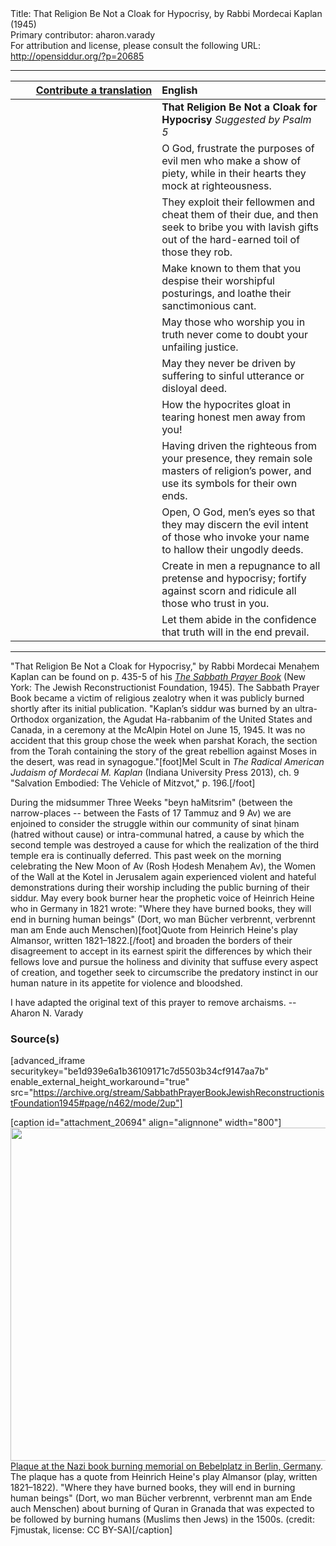 <html>
<head></head>
<body>
Title: That Religion Be Not a Cloak for Hypocrisy, by Rabbi Mordecai Kaplan (1945)<br />
Primary contributor: aharon.varady<br />
For attribution and license, please consult the following URL: <a href="http://opensiddur.org/?p=20685">http://opensiddur.org/?p=20685</a>
<p />
<hr />

<table style="margin-left: auto;margin-right: auto;" class="draggable">
<thead><tr><th id="x" style="text-align: right;"><a href="/contributing/upload/">Contribute a translation</a></th><th style="text-align: left;">English</th></tr></thead>
<tbody>
<tr><td style="vertical-align:top;" width="46%">
<div class="liturgy"><span lang="he">

</span></div></td>
 
<td style="vertical-align:top;" width="53%">
<div class="english">
<strong>That Religion Be Not a Cloak for Hypocrisy</strong>
<em>Suggested by Psalm 5</em>
</div></td></tr>


<tr><td style="vertical-align:top;" width="46%">
<div class="liturgy"><span lang="he">

</span></div></td>
 
<td style="vertical-align:top;" width="53%">
<div class="english">
O God, 
frustrate the purposes of evil men 
who make a show of piety, 
while in their hearts 
they mock at righteousness.
</div></td></tr>


<tr><td style="vertical-align:top;" width="46%">
<div class="liturgy"><span lang="he">

</span></div></td>
 
<td style="vertical-align:top;" width="53%">
<div class="english">
They exploit their fellowmen 
and cheat them of their due, 
and then seek to bribe you 
with lavish gifts 
out of the hard-earned toil 
of those they rob.
</div></td></tr>


<tr><td style="vertical-align:top;" width="46%">
<div class="liturgy"><span lang="he">

</span></div></td>
 
<td style="vertical-align:top;" width="53%">
<div class="english">
Make known to them 
that you despise 
their worshipful posturings, 
and loathe 
their sanctimonious cant.
</div></td></tr>


<tr><td style="vertical-align:top;" width="46%">
<div class="liturgy"><span lang="he">

</span></div></td>
 
<td style="vertical-align:top;" width="53%">
<div class="english">
May those who worship you in truth 
never come to doubt your unfailing justice.
</div></td></tr>


<tr><td style="vertical-align:top;" width="46%">
<div class="liturgy"><span lang="he">

</span></div></td>
 
<td style="vertical-align:top;" width="53%">
<div class="english">
May they never be driven by suffering 
to sinful utterance 
or disloyal deed.
</div></td></tr>


<tr><td style="vertical-align:top;" width="46%">
<div class="liturgy"><span lang="he">

</span></div></td>
 
<td style="vertical-align:top;" width="53%">
<div class="english">
How the hypocrites gloat 
in tearing honest men away from you!
</div></td></tr>


<tr><td style="vertical-align:top;" width="46%">
<div class="liturgy"><span lang="he">

</span></div></td>
 
<td style="vertical-align:top;" width="53%">
<div class="english">
Having driven the righteous from your presence, 
they remain sole masters of religion’s power, 
and use its symbols for their own ends.
</div></td></tr>


<tr><td style="vertical-align:top;" width="46%">
<div class="liturgy"><span lang="he">

</span></div></td>
 
<td style="vertical-align:top;" width="53%">
<div class="english">
Open, O God, men’s eyes 
so that they may discern the evil intent 
of those who invoke your name 
to hallow their ungodly deeds.
</div></td></tr>


<tr><td style="vertical-align:top;" width="46%">
<div class="liturgy"><span lang="he">

</span></div></td>
 
<td style="vertical-align:top;" width="53%">
<div class="english">
Create in men a repugnance 
to all pretense and hypocrisy; 
fortify against scorn and ridicule 
all those who trust in you.
</div></td></tr>


<tr><td style="vertical-align:top;" width="46%">
<div class="liturgy"><span lang="he">

</span></div></td>
 
<td style="vertical-align:top;" width="53%">
<div class="english">
Let them abide in the confidence 
that truth will in the end prevail.
</div></td></tr>
</tbody></table>

<hr />

"That Religion Be Not a Cloak for Hypocrisy," by Rabbi Mordecai Menaḥem Kaplan can be found on p. 435-5 of his <em><a href="https://opensiddur.org/compilations/siddurim/sabbath-prayer-book-by-mordecai-kaplan-1945/">The Sabbath Prayer Book</a></em> (New York: The Jewish Reconstructionist Foundation, 1945). The Sabbath Prayer Book became a victim of religious zealotry when it was publicly burned shortly after its initial publication. "Kaplan’s siddur was burned by an ultra-Orthodox organization, the Agudat Ha-rabbanim of the United States and Canada, in a ceremony at the McAlpin Hotel on June 15, 1945. It was no accident that this group chose the week when parshat Korach, the section from the Torah containing the story of the great rebellion against Moses in the desert, was read in synagogue."[foot]Mel Scult in <em>The Radical American Judaism of Mordecai M. Kaplan</em> (Indiana University Press 2013), ch. 9 "Salvation Embodied: The Vehicle of Mitzvot," p. 196.[/foot] 

During the midsummer Three Weeks "beyn haMitsrim" (between the narrow-places -- between the Fasts of 17 Tammuz and 9 Av) we are enjoined to consider the struggle within our community of sinat ḥinam (hatred without cause) or intra-communal hatred, a cause by which the second temple was destroyed a cause for which the realization of the third temple era is continually deferred. This past week on the morning celebrating the New Moon of Av (Rosh Ḥodesh Menaḥem Av), the Women of the Wall at the Kotel in Jerusalem again experienced violent and hateful demonstrations during their worship including the public burning of their siddur. May every book burner hear the prophetic voice of Heinrich Heine who in Germany in 1821 wrote: "Where they have burned books, they will end in burning human beings" (Dort, wo man Bücher verbrennt, verbrennt man am Ende auch Menschen)[foot]Quote from Heinrich Heine's play Almansor, written 1821–1822.[/foot] and broaden the borders of their disagreement to accept in its earnest spirit the differences by which their fellows love and pursue the holiness and divinity that suffuse every aspect of creation, and together seek to circumscribe the predatory instinct in our human nature in its appetite for violence and bloodshed.

I have adapted the original text of this prayer to remove archaisms. --Aharon N. Varady

<h3>Source(s)</h3>

[advanced_iframe securitykey="be1d939e6a1b36109171c7d5503b34cf9147aa7b" enable_external_height_workaround="true" src="https://archive.org/stream/SabbathPrayerBookJewishReconstructionistFoundation1945#page/n462/mode/2up"]

[caption id="attachment_20694" align="alignnone" width="800"]<a href="https://opensiddur.org/wp-content/uploads/2018/07/Plaque_at_Bebelplatz.jpg"><img src="https://opensiddur.org/wp-content/uploads/2018/07/Plaque_at_Bebelplatz.jpg" alt="" width="800" height="533" class="size-full wp-image-20694" /></a> <a href="https://commons.wikimedia.org/wiki/File:Plaque_at_Bebelplatz.jpg">Plaque at the Nazi book burning memorial on Bebelplatz in Berlin, Germany</a>. The plaque has a quote from Heinrich Heine's play Almansor (play, written 1821–1822). "Where they have burned books, they will end in burning human beings" (Dort, wo man Bücher verbrennt, verbrennt man am Ende auch Menschen) about burning of Quran in Granada that was expected to be followed by burning humans (Muslims then Jews) in the 1500s. (credit: Fjmustak, license: CC BY-SA)[/caption]

</body>
</html>